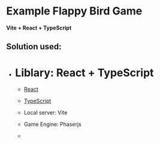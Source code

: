 # Example Flappy Bird Game
<b>Vite + React + TypeScript</b>

## Solution used:
- # Liblary: React + TypeScript
    - [React](https://react.dev/)
    - [TypeScript](https://www.typescriptlang.org/)

    - Local server: Vite
    - Game Engine: Phaserjs
    -
